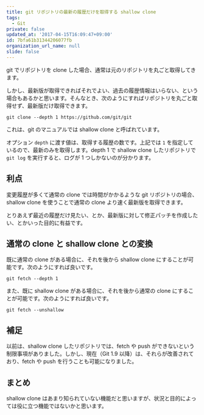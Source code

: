 ```yaml
---
title: git リポジトリの最新の履歴だけを取得する shallow clone
tags:
  - Git
private: false
updated_at: '2017-04-15T16:09:47+09:00'
id: 7bfa61b31344206077fb
organization_url_name: null
slide: false
---
```

git でリポジトリを clone した場合、通常は元のリポジトリを丸ごと取得してきます。

しかし、最新版が取得できればそれでよい、過去の履歴情報はいらない、という場合もあるかと思います。そんなとき、次のようにすればリポジトリを丸ごと取得せず、最新版だけ取得できます。

```
git clone --depth 1 https://github.com/git/git
```

これは、git のマニュアルでは shallow clone と呼ばれています。

オプション `depth` に渡す値は、取得する履歴の数です。上記では `1` を指定しているので、最新のみを取得します。depth 1 で shallow clone したリポジトリで `git log` を実行すると、ログが 1 つしかないのが分かります。

## 利点

変更履歴が多くて通常の clone では時間がかかるような git リポジトリの場合、shallow clone を使うことで通常の clone より速く最新版を取得できます。

とりあえず最近の履歴だけ見たい、とか、最新版に対して修正パッチを作成したい、とかいった目的に有益です。

## 通常の clone と shallow clone との変換

既に通常の clone がある場合に、それを後から shallow clone にすることが可能です。次のようにすれば良いです。

```
git fetch --depth 1
```

また、既に shallow clone がある場合に、それを後から通常の clone にすることが可能です。次のようにすれば良いです。

```
git fetch --unshallow
```

## 補足

以前は、shallow clone したリポジトリでは、fetch や push ができないという制限事項がありました。しかし、現在（Git 1.9 以降）は、それらが改善されており、fetch や push を行うことも可能になりました。

## まとめ

shallow clone はあまり知られていない機能だと思いますが、状況と目的によっては役に立つ機能ではないかと思います。
